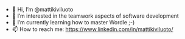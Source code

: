- 👋 Hi, I’m @mattikiviluoto
- 👀 I’m interested in the teamwork aspects of software development
- 🌱 I’m currently learning how to master Wordle ;-)
- 📫 How to reach me: https://www.linkedin.com/in/mattikiviluoto/

